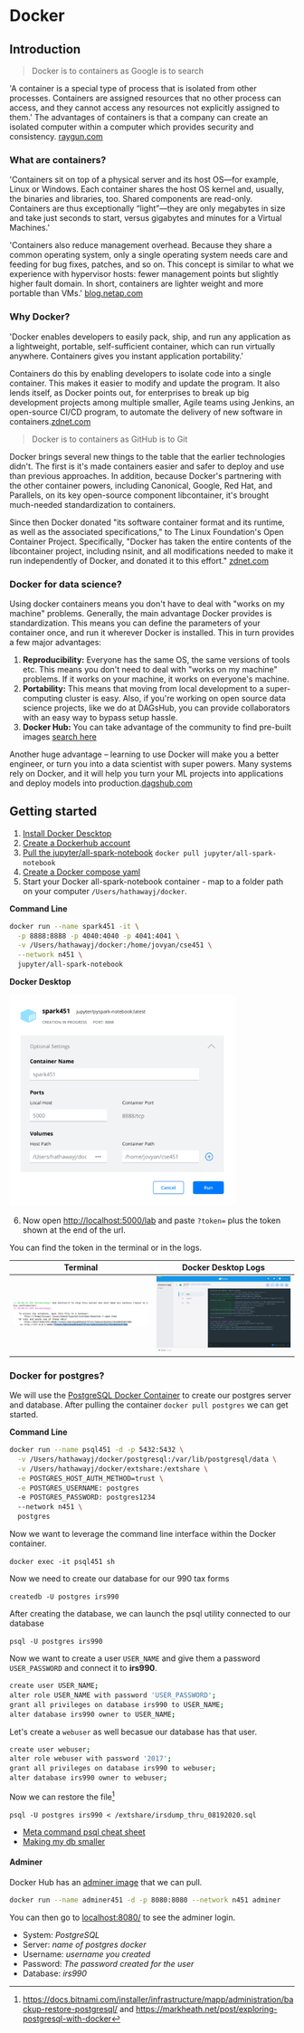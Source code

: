 # Docker 

## Introduction

> Docker is to containers as Google is to search

'A container is a special type of process that is isolated from other processes. Containers are assigned resources that no other process can access, and they cannot access any resources not explicitly assigned to them.' The advantages of containers is that a company can create an isolated computer within a computer which provides security and consistency. [raygun.com](https://raygun.com/blog/what-is-docker/#:~:text=In%20conclusion%2C%20Docker%20is%20popular,create%20vast%20economies%20of%20scale.) 

### What are containers?

'Containers sit on top of a physical server and its host OS—for example, Linux or Windows. Each container shares the host OS kernel and, usually, the binaries and libraries, too. Shared components are read-only. Containers are thus exceptionally “light”—they are only megabytes in size and take just seconds to start, versus gigabytes and minutes for a Virtual Machines.'

'Containers also reduce management overhead. Because they share a common operating system, only a single operating system needs care and feeding for bug fixes, patches, and so on. This concept is similar to what we experience with hypervisor hosts: fewer management points but slightly higher fault domain. In short, containers are lighter weight and more portable than VMs.' [blog.netap.com](https://blog.netapp.com/blogs/containers-vs-vms/)

### Why Docker?

'Docker enables developers to easily pack, ship, and run any application as a lightweight, portable, self-sufficient container, which can run virtually anywhere. Containers gives you instant application portability.' 

Containers do this by enabling developers to isolate code into a single container. This makes it easier to modify and update the program. It also lends itself, as Docker points out, for enterprises to break up big development projects among multiple smaller, Agile teams using Jenkins, an open-source CI/CD program, to automate the delivery of new software in containers.[zdnet.com](https://www.zdnet.com/article/what-is-docker-and-why-is-it-so-darn-popular/)

> Docker is to containers as GitHub is to Git

Docker brings several new things to the table that the earlier technologies didn't. The first is it's made containers easier and safer to deploy and use than previous approaches. In addition, because Docker's partnering with the other container powers, including Canonical, Google, Red Hat, and Parallels, on its key open-source component libcontainer, it's brought much-needed standardization to containers.

Since then Docker donated "its software container format and its runtime, as well as the associated specifications," to The Linux Foundation's Open Container Project. Specifically, "Docker has taken the entire contents of the libcontainer project, including nsinit, and all modifications needed to make it run independently of Docker, and donated it to this effort." [zdnet.com](https://www.zdnet.com/article/what-is-docker-and-why-is-it-so-darn-popular/)

### Docker for data science?

Using docker containers means you don't have to deal with "works on my machine" problems. Generally, the main advantage Docker provides is standardization. This means you can define the parameters of your container once, and run it wherever Docker is installed. This in turn provides a few major advantages:

1. __Reproducibility:__ Everyone has the same OS, the same versions of tools etc. This means you don't need to deal with "works on my machine" problems. If it works on your machine, it works on everyone's machine.
2. __Portability:__ This means that moving from local development to a super-computing cluster is easy. Also, if you're working on open source data science projects, like we do at DAGsHub, you can provide collaborators with an easy way to bypass setup hassle.
3. __Docker Hub:__ You can take advantage of the community to find pre-built images [search here](https://hub.docker.com/search?q=data%20science&type=image)

Another huge advantage – learning to use Docker will make you a better engineer, or turn you into a data scientist with super powers. Many systems rely on Docker, and it will help you turn your ML projects into applications and deploy models into production.[dagshub.com](https://dagshub.com/blog/setting-up-data-science-workspace-with-docker/)

## Getting started

1. [Install Docker Descktop](https://www.docker.com/get-started)
2. [Create a Dockerhub account](https://hub.docker.com/signup)
3. [Pull the jupyter/all-spark-notebook](https://hub.docker.com/r/jupyter/all-spark-notebook) `docker pull jupyter/all-spark-notebook`
4. [Create a Docker compose yaml](https://docs.docker.com/compose/)
5. Start your Docker all-spark-notebook container - map to a folder path on your computer `/Users/hathawayj/docker`.

__Command Line__

```bash
docker run --name spark451 -it \
  -p 8888:8888 -p 4040:4040 -p 4041:4041 \
  -v /Users/hathawayj/docker:/home/jovyan/cse451 \
  --network n451 \
  jupyter/all-spark-notebook
```

__Docker Desktop__

<img src="docker_startup.png" width="400" />

6. Now open [http://localhost:5000/lab](http://localhost:5000/lab?token=) and paste `?token=` plus the token shown at the end of the url.

You can find the token in the terminal or in the logs.

| Terminal | Docker Desktop Logs |
|----------|---------------------|
|<img src="terminal_token.png" width="400" /> | <img src="docker_desktop_logs.png" width="400" /> |

### Docker for postgres?

We will use the [PostgreSQL Docker Container](https://hub.docker.com/_/postgres) to create our postgres server and database.  After pulling the container `docker pull postgres` we can get started.

__Command Line__

```bash
docker run --name psql451 -d -p 5432:5432 \
  -v /Users/hathawayj/docker/postgresql:/var/lib/postgresql/data \
  -v /Users/hathawayj/docker/extshare:/extshare \
  -e POSTGRES_HOST_AUTH_METHOD=trust \
  -e POSTGRES_USERNAME: postgres
  -e POSTGRES_PASSWORD: postgres1234
  --network n451 \
  postgres
```


Now we want to leverage the command line interface within the Docker container.

`docker exec -it psql451 sh`

Now we need to create our database for our 990 tax forms

`createdb -U postgres irs990`

After creating the database, we can launch the psql utility connected to our database

`psql -U postgres irs990`

Now we want to create a user `USER_NAME` and give them a password `USER_PASSWORD` and connect it to __irs990__.

```bash
create user USER_NAME;
alter role USER_NAME with password 'USER_PASSWORD';
grant all privileges on database irs990 to USER_NAME;
alter database irs990 owner to USER_NAME;
```

Let's create a `webuser` as well becasue our database has that user.

```bash
create user webuser;
alter role webuser with password '2017';
grant all privileges on database irs990 to webuser;
alter database irs990 owner to webuser;
```
Now we can restore the file[^5]

`psql -U postgres irs990 < /extshare/irsdump_thru_08192020.sql`

- [Meta command psql cheat sheet](https://gist.github.com/Kartones/dd3ff5ec5ea238d4c546)
- [Making my db smaller](https://procrastinatingdev.com/speeding-up-postgres-restores-part-2/)

#### Adminer

Docker Hub has an [adminer image](https://hub.docker.com/_/adminer) that we can pull.

```bash
docker run --name adminer451 -d -p 8080:8080 --network n451 adminer
```

You can then go to [localhost:8080/](http://localhost:8080/) to see the adminer login.

- System: _PostgreSQL_
- Server: _name of postgres docker_
- Username: _username you created_
- Password: _The password created for the user_
- Database: _irs990_

[^1]: [raygun.com](https://raygun.com/blog/what-is-docker/#:~:text=In%20conclusion%2C%20Docker%20is%20popular,create%20vast%20economies%20of%20scale.)
[^2]: [blog.netap.com](https://blog.netapp.com/blogs/containers-vs-vms/)
[^3]: [zdnet.com](https://www.zdnet.com/article/what-is-docker-and-why-is-it-so-darn-popular/)
[^4]: [dagshub.com](https://dagshub.com/blog/setting-up-data-science-workspace-with-docker/)
[^5]: https://docs.bitnami.com/installer/infrastructure/mapp/administration/backup-restore-postgresql/ and https://markheath.net/post/exploring-postgresql-with-docker
